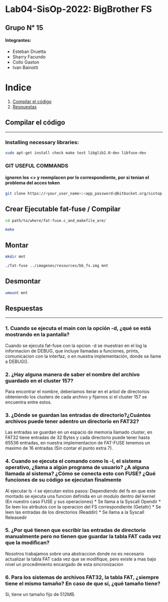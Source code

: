 # Lab04-SisOp-2022: BigBrother FS
## Grupo N° 15
#### Integrantes:
- Esteban Druetta
- Sharry Facundo
- Collo Gaston
- Ivan Bainotti

# Indice
1. [Compilar el código](#id1)
2. [Respuestas](#id2)


## Compilar el código ##
---

### Installing necessary libraries: 

```sh
sudo apt-get install check make test libglib2.0-dev libfuse-dev 
```

### GIT USEFUL COMMANDS
#### ignoren los <> y reemplacen por lo correspondiente, por si tenian el problema del acces token

```sh
git clone https://<your_user_name>:<app_password>@bitbucket.org/sistop-famaf/so22lab4g15.git
```
## Crear Ejecutable fat-fuse / Compilar

```sh
cd path/to/where/fat-fuse.c_and_makefile_are/

make
```

## Montar

```sh
mkdir mnt

./fat-fuse ../imagenes/resources/bb_fs.img mnt
```
## Desmontar

```sh
umount mnt
```
 
## Respuestas <span id="id2"/>
---

### **1. Cuando se ejecuta el main con la opción -d, ¿qué se está mostrando en la pantalla?** ###

Cuando se ejecuta fat-fuse con la opcion -d se muestran en el log la informacion de DEBUG, que incluye llamadas a funciones, prints, comunicacion con la interfaz, o en nuestra implementación, donde se llame a DEBUG(). 
   
### **2. ¿Hay alguna manera de saber el nombre del archivo guardado en el cluster 157?** ###

Para encontrar el nombre, deberiamos iterar en el arbol de directorios obteniendo los clusters de cada archivo y fijarnos si el cluster 157 se encuentra entre estos.
   
### **3. ¿Dónde se guardan las entradas de directorio?¿Cuántos archivos puede tener adentro un directorio en FAT32?** ###

Las entradas se guardan en un espacio de memoria llamado cluster, en FAT32 tiene entradas de 32 Bytes y cada directorio puede tener hasta 65536 entradas, en nuestra implementacion de FAT-FUSE tenemos un maximo de 16 entradas (Sin contar el punto extra 7). 
   
### **4. Cuando se ejecuta el comando como ls -l, el sistema operativo, ¿llama a algún programa de usuario? ¿A alguna llamada al sistema? ¿Cómo se conecta esto con FUSE? ¿Qué funciones de su código se ejecutan finalmente** ###   

Al ejecutar ls -l se ejecutan estos pasos: Dependiendo del fs en que este montado se ejecuta una funcion definida en un modulo dentro del kernel (En nuestro caso FUSE y sus operaciones) * Se llama a la Syscall Opendir * Se leen los atributos con la operacion del FS correspondiente (Getattr) * Se leen las entradas de los directorios (Readdir) * Se llama a la Syscall Releasedir 
   
### **5. ¿Por qué tienen que escribir las entradas de directorio manualmente pero no tienen que guardar la tabla FAT cada vez que la modifican?** ###

Nosotros trabajamos sobre una abstraccion donde no es necesario actualizar la tabla FAT cada vez que se modifique, pero existe a mas bajo nivel un procedimiento encargado de esta sincronizacion 

### **6. Para los sistemas de archivos FAT32, la tabla FAT, ¿siempre tiene el mismo tamaño? En caso de que sí, ¿qué tamaño tiene?** ###
Si, tiene un tamaño fijo de 512MB.